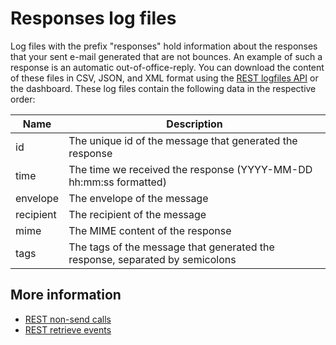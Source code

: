 # Responses log files

Log files with the prefix "responses" hold information about the responses
that your sent e-mail generated that are not bounces. An example of such a
response is an automatic out-of-office-reply. You can download the content
of these files in CSV, JSON, and XML format using the [REST logfiles API](rest-logfiles)
or the dashboard. These log files contain the following data in the
respective order:

| Name        | Description                                                                  |
| ----------- | ---------------------------------------------------------------------------- |
| id          | The unique id of the message that generated the response                     |
| time        | The time we received the response (YYYY-MM-DD hh:mm:ss formatted)            |
| envelope    | The envelope of the message                                                  |
| recipient   | The recipient of the message                                                 |
| mime        | The MIME content of the response                                             |
| tags        | The tags of the message that generated the response, separated by semicolons |

## More information

* [REST non-send calls](./rest-other-calls)
* [REST retrieve events](./rest-events)
